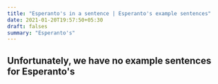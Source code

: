 ```yaml
---
title: "Esperanto's in a sentence | Esperanto's example sentences"
date: 2021-01-20T19:57:50+05:30
draft: falses
summary: "Esperanto's"
---
```

## Unfortunately, we have no example sentences for Esperanto's                 
